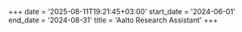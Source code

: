 +++
date = '2025-08-11T19:21:45+03:00'
start_date = '2024-06-01'
end_date = '2024-08-31'
title = 'Aalto Research Assistant'
+++
